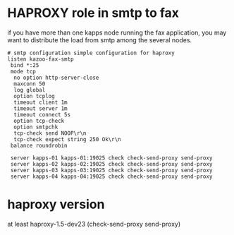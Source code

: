 
# HAPROXY role in smtp to fax
if you have more than one kapps node running the fax application, you may want to distribute the load from smtp among the several nodes.

```
# smtp configuration simple configuration for haproxy
listen kazoo-fax-smtp
 bind *:25
 mode tcp
  no option http-server-close
  maxconn 50
  log global
  option tcplog
  timeout client 1m
  timeout server 1m
  timeout connect 5s
  option tcp-check
  option smtpchk
  tcp-check send NOOP\r\n
  tcp-check expect string 250 Ok\r\n
 balance roundrobin

 server kapps-01 kapps-01:19025 check check-send-proxy send-proxy
 server kapps-02 kapps-02:19025 check check-send-proxy send-proxy
 server kapps-03 kapps-03:19025 check check-send-proxy send-proxy
 server kapps-04 kapps-04:19025 check check-send-proxy send-proxy
```
# haproxy version
at least haproxy-1.5-dev23 (check-send-proxy send-proxy)
